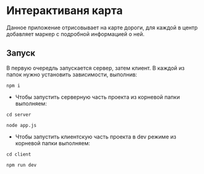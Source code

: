 # Интерактиваня карта
Данное приложение отрисовывает на карте дороги, для каждой в центр добавляет маркер с подробной информацией о ней.

## Запуск
В первую очередль запускается сервер, затем клиент. В каждой из папок нужно установить зависимости, выполнив:
```
npm i
```

- Чтобы запустить серверную часть проекта из корневой папки выполняем:
```
cd server
```
```
node app.js
```
- Чтобы запустить клиентскую часть проекта в dev режиме из корневой папки выполняем:
```
cd client
```
```
npm run dev
``` 
